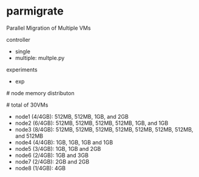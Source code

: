 parmigrate
==========

Parallel Migration of Multiple VMs

controller

- single
- multiple: multple.py

experiments
- exp

\# node memory distributon

\# total of 30VMs
* node1 (4/4GB): 512MB, 512MB, 1GB, and 2GB
* node2 (6/4GB): 512MB, 512MB, 512MB, 512MB, 1GB, and 1GB
* node3 (8/4GB): 512MB, 512MB, 512MB, 512MB, 512MB, 512MB, 512MB, and 512MB
* node4 (4/4GB): 1GB, 1GB, 1GB and 1GB
* node5 (3/4GB): 1GB, 1GB and 2GB
* node6 (2/4GB): 1GB and 3GB
* node7 (2/4GB): 2GB and 2GB
* node8 (1/4GB): 4GB
